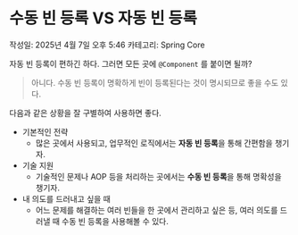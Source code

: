 # 수동 빈 등록 VS 자동 빈 등록

작성일: 2025년 4월 7일 오후 5:46
카테고리: Spring Core

자동 빈 등록이 편하긴 하다. 그러면 모든 곳에 `@Component` 를 붙이면 될까?

> 아니다. 수동 빈 등록이 명확하게 빈이 등록된다는 것이 명시되므로 좋을 수도 있다.
> 

다음과 같은 상황을 잘 구별하여 사용하면 좋다.

- 기본적인 전략
    - 많은 곳에서 사용되고, 업무적인 로직에서는 **자동 빈 등록**을 통해 간편함을 챙기자.
- 기술 지원
    - 기술적인 문제나 AOP 등을 처리하는 곳에서는 **수동 빈 등록**을 통해 명확성을 챙기자.
- 내 의도를 드러내고 싶을 때
    - 어느 문제를 해결하는 여러 빈들을 한 곳에서 관리하고 싶은 등, 여러 의도를 드러낼 때 수동 빈 등록을 사용해볼 수 있다.